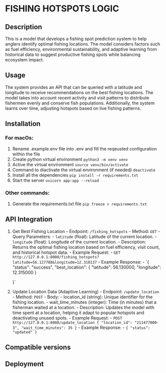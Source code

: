 # FISHING HOTSPOTS LOGIC

## Description

This is a model that develops a fishing spot prediction system to help anglers identify optimal fishing locations. The model considers factors such as fuel efficiency, environmental sustainability, and adaptive learning from historical data to suggest productive fishing spots while balancing ecosystem impact.

## Usage

The system provides an API that can be queried with a latitude and longitude to receive recommendations on the best fishing locations. The model takes into account recent activity and visit patterns to distribute fishermen evenly and conserve fish populations. Additionally, the system learns over time, adjusting hotspots based on live fishing patterns.

## Installation

### For macOs:

1. Rename .example.env file into .env and fill the reqeusted configuration within the file
1. Create python virtual environment `python3 -m venv venv`
1. Active the virtual environment `source venv/bin/activate`
1. Command to diactivate the virtual environment (if needed) `deactivate`
1. Install all the dependencies `pip install -r requirements.txt`
1. Start the server `uvicorn app:app --reload`

### Other commands:

1. Generate the requirements.txt file `pip freeze > requirements.txt`

## API Integration

1.  Get Best Fishing Location - Endpoint: `/fishing_hotspots` - Method: `GET` - Query Parameters: - `latitude` (float): Latitude of the current location. - `longitude` (float): Longitude of the current location. - Description: Returns the optimal fishing location based on fuel efficiency, visit count, and historical hotspot data. - Example Request: - `GET http://127.0.0.1:8000/fishing_hotspots?latitude=56.127788&longitude=12.310137` - Example Response: - `{
    "status": "success",
    "best_location": {
    "latitude": 56.130000,
    "longitude": 12.315000
    }

    }`

2.  Update Location Data (Adaptive Learning) - Endpoint: `/update_location` - Method: `POST` - Body: - location_id (string): Unique identifier for the fishing location. - wait_time_minutes (integer): Time (in minutes) that a fisherman waited at a location. - Description: Updates the model with time spent at a location, helping it adapt to popular hotspots and deactivating unused spots. - Example Request: - `POST http://127.0.0.1:8000/update_location
{
"location_id": "211477000-3",
"wait_time_minutes": 35
}` - Example Response: - `{
    "status": "updated"
}`

## Compatible versions

## Deployment
